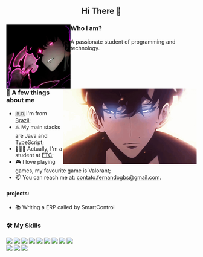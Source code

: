 <h2 align="center">
  Hi There 👋
</h2>

<div align="left">
  <img src="sololeveling.jpg"
    height="170"
    align="left">
  <h3>Who I am?</h3>
  A passionate student of programming and technology.
</div>
<br><br>
<br><br>
<div>
  <img src="221575.gif" height="200" align="right">
  <div>

### 💭 A few things about me

- 🇧🇷 I'm from [Brazil](https://en.wikipedia.org/wiki/Brasil);
- ♨️ My main stacks are Java and TypeScript;
- 👨🏻‍🎓 Actually, I'm a student at [FTC](https://www.ftc.br/);
- 🎮 I love playing games, my favourite game is Valorant;
- 📫 You can reach me at: <a href="mailto:contato.fernandogbs@gmail.com">contato.fernandogbs@gmail.com</a>.
  </div>
</div>

#### projects:

- 📚 Writing a ERP called by SmartControl

<div align="left">
  <h3>🛠️ My Skills</h3>
  <p>
    <img src="https://img.shields.io/badge/C%2B%2B-00599C?style=flat&logo=c%2B%2B&logoColor=white" />
    <img src="https://img.shields.io/badge/Java-ED8B00?style=flat&logo=openjdk&logoColor=white" />
    <img src="https://img.shields.io/badge/-TypeScript-3178C6?style=flat-square&logo=typescript&logoColor=white" />
    <img src="https://img.shields.io/badge/-Python-3776AB?style=flat-square&logo=python&logoColor=white" />
    <img src="https://img.shields.io/badge/-Nodejs-339933?style=flat-square&logo=node.js&logoColor=white" />
    <img src="https://img.shields.io/badge/-React-61DAFB?style=flat-square&logo=react&logoColor=black" />
    <img src="https://img.shields.io/badge/-Nextjs-000000?style=flat-square&logo=next.js&logoColor=white" />
    <img src="https://img.shields.io/badge/-SQL-4479A1?style=flat-square&logo=mysql&logoColor=white" />
    <img src="https://img.shields.io/badge/-PostgreSQL-336791?style=flat-square&logo=postgresql&logoColor=white" />
    <br>
    <img src="https://img.shields.io/badge/-MongoDB-47A248?style=flat-square&logo=mongodb&logoColor=white" />
    <img src="https://img.shields.io/badge/-Docker-2496ED?style=flat-square&logo=docker&logoColor=white" />
    <img src="https://img.shields.io/badge/Debian-A81D33?style=flat&logo=debian&logoColor=white" />
  </p>
</div>
